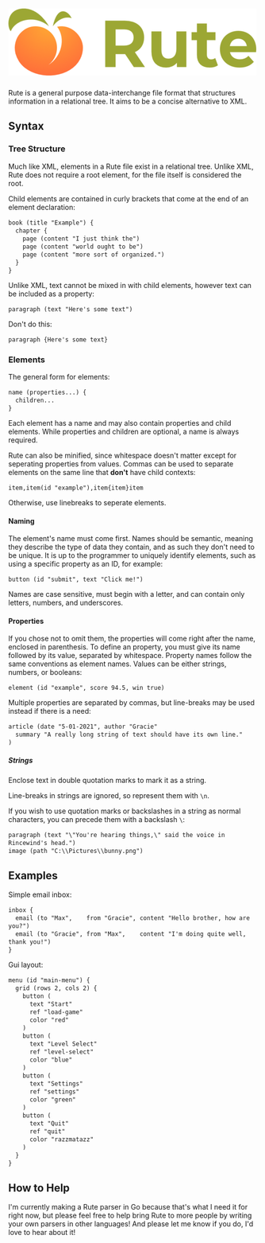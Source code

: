 ![Rute](logo.png)
====

Rute is a general purpose data-interchange file format that structures information in a relational tree. It aims to be a concise alternative to XML.

## Syntax

### Tree Structure
Much like XML, elements in a Rute file exist in a relational tree. Unlike XML, Rute does not require a root element, for the file itself is considered the root.

Child elements are contained in curly brackets that come at the end of an element declaration:
```
book (title "Example") {
  chapter {
    page (content "I just think the")
    page (content "world ought to be")
    page (content "more sort of organized.")
  }
}
```

Unlike XML, text cannot be mixed in with child elements, however text can be included as a property:
```
paragraph (text "Here's some text")
```

Don't do this:
```
paragraph {Here's some text}
```

### Elements
The general form for elements:
```
name (properties...) {
  children...
}
```

Each element has a name and may also contain properties and child elements. While properties and children are optional, a name is always required.

Rute can also be minified, since whitespace doesn't matter except for seperating properties from values. Commas can be used to separate elements on the same line that **don't** have child contexts:
```
item,item(id "example"),item{item}item
```
Otherwise, use linebreaks to seperate elements.

#### Naming
The element's name must come first. Names should be semantic, meaning they describe the type of data they contain, and as such they don't need to be unique. It is up to the programmer to uniquely identify elements, such as using a specific property as an ID, for example:
```
button (id "submit", text "Click me!")
```

Names are case sensitive, must begin with a letter, and can contain only letters, numbers, and underscores.

#### Properties
If you chose not to omit them, the properties will come right after the name, enclosed in parenthesis. To define an property, you must give its name followed by its value, separated by whitespace. Property names follow the same conventions as element names. Values can be either strings, numbers, or booleans:
```
element (id "example", score 94.5, win true)
```

Multiple properties are separated by commas, but line-breaks may be used instead if there is a need:
```
article (date "5-01-2021", author "Gracie"
  summary "A really long string of text should have its own line."
)
```
##### Strings
Enclose text in double quotation marks to mark it as a string.

Line-breaks in strings are ignored, so represent them with `\n`.

If you wish to use quotation marks or backslashes in a string as normal characters, you can precede them with a backslash `\`:
```
paragraph (text "\"You're hearing things,\" said the voice in Rincewind's head.")
image (path "C:\\Pictures\\bunny.png")
```

## Examples

Simple email inbox:
```
inbox {
  email (to "Max",    from "Gracie", content "Hello brother, how are you?")
  email (to "Gracie", from "Max",    content "I'm doing quite well, thank you!")
}
```

Gui layout:
```
menu (id "main-menu") {
  grid (rows 2, cols 2) {
    button (
      text "Start"
      ref "load-game"
      color "red"
    )
    button (
      text "Level Select"
      ref "level-select"
      color "blue"
    )
    button (
      text "Settings"
      ref "settings"
      color "green"
    )
    button (
      text "Quit"
      ref "quit"
      color "razzmatazz"
    )
  }
}
```

## How to Help
I'm currently making a Rute parser in Go because that's what I need it for right now, but please feel free to help bring Rute to more people by writing your own parsers in other languages! And please let me know if you do, I'd love to hear about it!
